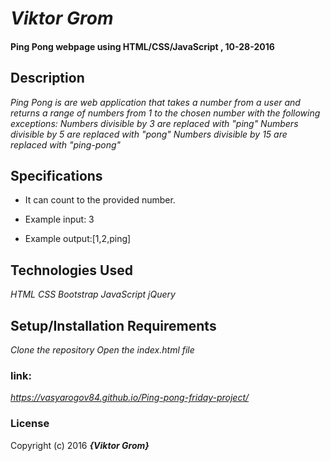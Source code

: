 #  _Viktor Grom_

####  Ping Pong webpage using HTML/CSS/JavaScript , 10-28-2016

## Description
_Ping Pong is are web application that takes a number from a user and returns a range of numbers from 1 to the chosen number with the following exceptions:
Numbers divisible by 3 are replaced with "ping"
Numbers divisible by 5 are replaced with "pong"
Numbers divisible by 15 are replaced with "ping-pong"_

## Specifications

* It can count to the provided number.
 - Example input: 3
 + Example output:[1,2,ping]

##  Technologies Used

_HTML CSS Bootstrap JavaScript jQuery_

## Setup/Installation Requirements

_Clone the repository
Open the index.html file_
### link:
  _https://vasyarogov84.github.io/Ping-pong-friday-project/_
### License

Copyright (c) 2016 **_{Viktor Grom}_**
